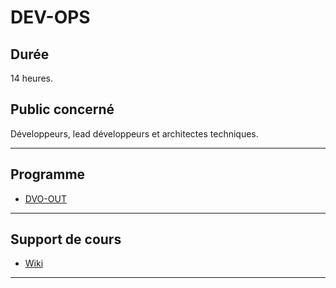 # DEV-OPS

## Durée

14 heures.

## Public concerné

Développeurs, lead développeurs et architectes techniques.

___

## Programme

* [DVO-OUT](./DVO-OUT.pdf)

___

## Support de cours

* [Wiki](https://github.com/POEC-20-05/DVO-OUT/wiki)

___